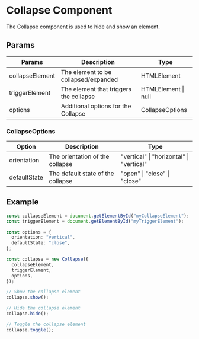 # Collapse Component

The Collapse component is used to hide and show an element.

## Params

| Params       | Description                            | Type                                    |
| ------------ | -------------------------------------- | --------------------------------------- |
| collapseElement | The element to be collapsed/expanded    | HTMLElement                            |
| triggerElement  | The element that triggers the collapse | HTMLElement \| null                     |
| options       | Additional options for the Collapse    | CollapseOptions                         |


### CollapseOptions

| Option       | Description                            | Type                                    |
| ------------ | -------------------------------------- | --------------------------------------- |
| orientation  | The orientation of the collapse         | "vertical" \| "horizontal" \| "vertical" |
| defaultState | The default state of the collapse       | "open" \| "close" \| "close"             |

## Example

```typescript
const collapseElement = document.getElementById("myCollapseElement");
const triggerElement = document.getElementById("myTriggerElement");

const options = {
  orientation: "vertical",
  defaultState: "close",
};

const collapse = new Collapse({
  collapseElement,
  triggerElement,
  options,
});

// Show the collapse element
collapse.show();

// Hide the collapse element
collapse.hide();

// Toggle the collapse element
collapse.toggle();
```